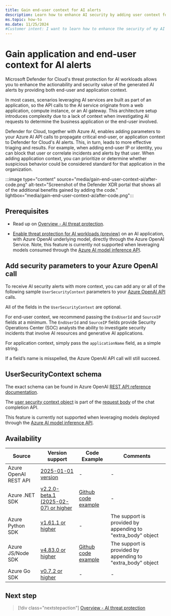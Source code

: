 ```yaml
---
title: Gain end-user context for AI alerts
description: Learn how to enhance AI security by adding user context for alerts with Microsoft Defender for Cloud threat protection.
ms.topic: how-to
ms.date: 11/25/2024
#Customer intent: I want to learn how to enhance the security of my AI workloads by adding end-user context for AI alerts with Microsoft Defender for Cloud threat protection for AI workloads.
---
```


# Gain application and end-user context for AI alerts

Microsoft Defender for Cloud's threat protection for AI workloads allows you to enhance the actionability and security value of the generated AI alerts by providing both end-user and application  context.

In most cases, scenarios leveraging AI services are built as part of an application, so the API calls to the AI service originate from a web application, compute instance, or an AI gateway. This architecture setup introduces complexity due to a lack of context when investigating AI requests to determine the business application or the end-user involved.

Defender for Cloud, together with Azure AI, enables adding parameters to your Azure AI API calls to propagate critical end-user, or application context to Defender for Cloud's AI alerts. This, in turn, leads to more effective triaging and results. For example, when adding end-user IP or identity, you can block that user or correlate incidents and alerts by that user. When adding application context, you can prioritize or determine whether suspicious behavior could be considered standard for that application in the organization.

:::image type="content" source="media/gain-end-user-context-ai/after-code.png" alt-text="Screenshot of the Defender XDR portal that shows all of the additional benefits gained by adding the code." lightbox="media/gain-end-user-context-ai/after-code.png":::

## Prerequisites

- Read up on [Overview - AI threat protection](ai-threat-protection.md).

- [Enable threat protection for AI workloads (preview)](ai-onboarding.md) on an AI application, with Azure OpenAI underlying model, directly through the Azure OpenAI Service. Note, this feature is currently not supported when leveraging models consumed through the [Azure AI model inference API](/azure/ai-studio/ai-services/model-inference).

## Add security parameters to your Azure OpenAI call

To receive AI security alerts with more context, you can add any or all of the following sample `UserSecurityContext` parameters to your [Azure OpenAI API](/azure/ai-services/openai/reference) calls.

All of the fields in the `UserSecurityContext` are optional. 

For end-user context, we recommend passing the `EndUserId` and `SourceIP` fields at a minimum. The `EndUserId` and `SourceIP` fields provide Security Operations Center (SOC) analysts the ability to investigate security incidents that involve AI resources and generative AI applications. 

For application context, simply pass the `applicationName` field, as a simple string.

If a field’s name is misspelled, the Azure OpenAI API call will still succeed. 

## UserSecurityContext schema

The exact schema can be found in Azure OpenAI [REST API reference documentation](/azure/ai-services/openai/reference-preview). 

The [user security context object](/azure/ai-services/openai/reference-preview#usersecuritycontext) is part of the [request body](/azure/ai-services/openai/reference-preview#createchatcompletionrequest) of the chat completion API.

This feature is currently not supported when leveraging models deployed through the [Azure AI model inference API](/azure/ai-studio/ai-services/model-inference).

## Availability


| Source | Version support | Code Example | Comments |
|----|----| ----| ----|
|Azure OpenAI REST API|[2025-01-01 version](/azure/ai-services/openai/reference-preview)|-|-|
|Azure .NET SDK| [v2.2.0-beta.1 (2025-02-07) or higher](https://github.com/Azure/azure-sdk-for-net/blob/Azure.AI.OpenAI_2.2.0-beta.1/sdk/openai/Azure.AI.OpenAI/CHANGELOG.md)|[Github code example](https://github.com/Azure-Samples/signalr-ai-streaming/blob/main/src/AIStreaming/MsDefenderExtension.cs)|-|
|Azure Python SDK|[v1.61.1 or higher](https://github.com/openai/openai-python/releases/tag/v1.61.1)|-|The support is provided by appending to "extra_body" object|
|Azure JS/Node SDK|[v4.83.0 or higher](https://github.com/openai/openai-node/releases/tag/v4.83.0)|[Github code example](https://github.com/Azure-Samples/openai-secure-ui-js/blob/main/packages/api/src/functions/security/ms-defender-utils.ts)|The support is provided by appending to "extra_body" object|
|Azure Go SDK|[v0.7.2 or higher ](https://pkg.go.dev/github.com/Azure/azure-sdk-for-go/sdk/ai/azopenai@v0.7.2#UserSecurityContext)|-|-|



## Next step

> [!div class="nextstepaction"]
> [Overview - AI threat protection](ai-threat-protection.md)
